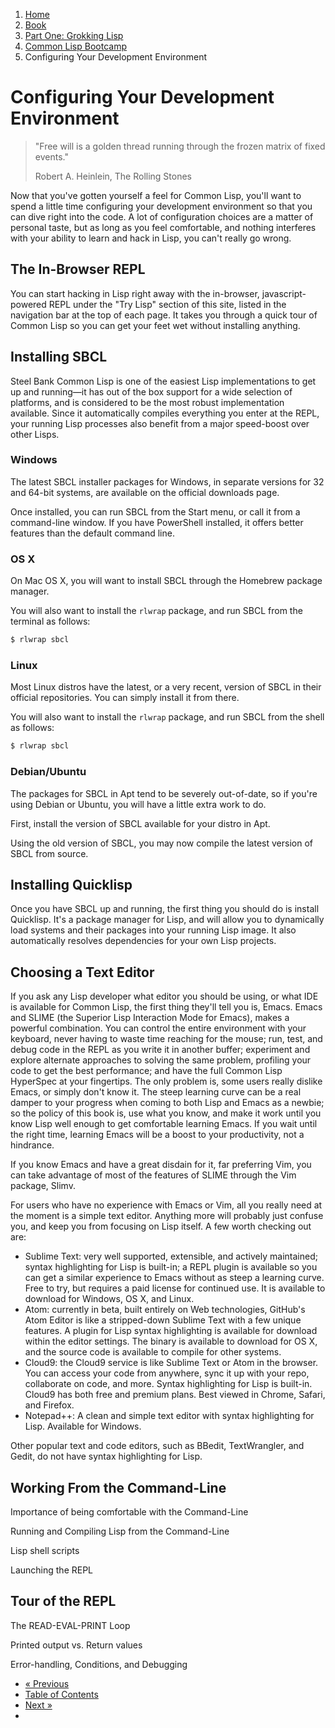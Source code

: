 <ol class="breadcrumb">
  <li><a href="/">Home</a></li>
  <li><a href="/book/">Book</a></li>
  <li><a href="/book/1-0-0-overview/">Part One: Grokking Lisp</a></li>
  <li><a href="/book/1-01-00-lisp-bootcamp/">Common Lisp Bootcamp</a></li>
  <li class="active">Configuring Your Development Environment</li>
</ol>

# Configuring Your Development Environment

> "Free will is a golden thread running through the frozen matrix of fixed events."
> <footer>Robert A. Heinlein, The Rolling Stones</footer>

Now that you've gotten yourself a feel for Common Lisp, you'll want to spend a little time configuring your development environment so that you can dive right into the code.  A lot of configuration choices are a matter of personal taste, but as long as you feel comfortable, and nothing interferes with your ability to learn and hack in Lisp, you can't really go wrong.

## The In-Browser REPL

You can start hacking in Lisp right away with the in-browser, javascript-powered REPL under the "Try Lisp" section of this site, listed in the navigation bar at the top of each page.  It takes you through a quick tour of Common Lisp so you can get your feet wet without installing anything.

## Installing SBCL

Steel Bank Common Lisp is one of the easiest Lisp implementations to get up and running&mdash;it has out of the box support for a wide selection of platforms, and is considered to be the most robust implementation available.  Since it automatically compiles everything you enter at the REPL, your running Lisp processes also benefit from a major speed-boost over other Lisps.

### Windows

The latest SBCL installer packages for Windows, in separate versions for 32 and 64-bit systems, are available on the official downloads page.

Once installed, you can run SBCL from the Start menu, or call it from a command-line window.  If you have PowerShell installed, it offers better features than the default command line.

### OS X

On Mac OS X, you will want to install SBCL through the Homebrew package manager.

You will also want to install the `rlwrap` package, and run SBCL from the terminal as follows:

```sh
$ rlwrap sbcl
```

### Linux

Most Linux distros have the latest, or a very recent, version of SBCL in their official repositories.  You can simply install it from there.

You will also want to install the `rlwrap` package, and run SBCL from the shell as follows:

```sh
$ rlwrap sbcl
```

### Debian/Ubuntu

The packages for SBCL in Apt tend to be severely out-of-date, so if you're using Debian or Ubuntu, you will have a little extra work to do.

First, install the version of SBCL available for your distro in Apt.

Using the old version of SBCL, you may now compile the latest version of SBCL from source.

## Installing Quicklisp

Once you have SBCL up and running, the first thing you should do is install Quicklisp.  It's a package manager for Lisp, and will allow you to dynamically load systems and their packages into your running Lisp image.  It also automatically resolves dependencies for your own Lisp projects.

## Choosing a Text Editor

If you ask any Lisp developer what editor you should be using, or what IDE is available for Common Lisp, the first thing they'll tell you is, Emacs.  Emacs and SLIME (the Superior Lisp Interaction Mode for Emacs), makes a powerful combination. You can control the entire environment with your keyboard, never having to waste time reaching for the mouse; run, test, and debug code in the REPL as you write it in another buffer; experiment and explore alternate approaches to solving the same problem, profiling your code to get the best performance; and have the full Common Lisp HyperSpec at your fingertips.  The only problem is, some users really dislike Emacs, or simply don't know it.  The steep learning curve can be a real damper to your progress when coming to both Lisp and Emacs as a newbie; so the policy of this book is, use what you know, and make it work until you know Lisp well enough to get comfortable learning Emacs.  If you wait until the right time, learning Emacs will be a boost to your productivity, not a hindrance.

If you know Emacs and have a great disdain for it, far preferring Vim, you can take advantage of most of the features of SLIME through the Vim package, Slimv.

For users who have no experience with Emacs or Vim, all you really need at the moment is a simple text editor.  Anything more will probably just confuse you, and keep you from focusing on Lisp itself.  A few worth checking out are:

* Sublime Text: very well supported, extensible, and actively maintained; syntax highlighting for Lisp is built-in; a REPL plugin is available so you can get a similar experience to Emacs without as steep a learning curve.  Free to try, but requires a paid license for continued use.  It is available to download for Windows, OS X, and Linux.
* Atom: currently in beta, built entirely on Web technologies, GitHub's Atom Editor is like a stripped-down Sublime Text with a few unique features. A plugin for Lisp syntax highlighting is available for download within the editor settings.  The binary is available to download for OS X, and the source code is available to compile for other systems.
* Cloud9: the Cloud9 service is like Sublime Text or Atom in the browser.  You can access your code from anywhere, sync it up with your repo, collaborate on code, and more.  Syntax highlighting for Lisp is built-in.  Cloud9 has both free and premium plans.  Best viewed in Chrome, Safari, and Firefox.
* Notepad++: A clean and simple text editor with syntax highlighting for Lisp.  Available for Windows.

Other popular text and code editors, such as BBedit, TextWrangler, and Gedit, do not have syntax highlighting for Lisp.

## Working From the Command-Line

Importance of being comfortable with the Command-Line

Running and Compiling Lisp from the Command-Line

Lisp shell scripts

Launching the REPL

## Tour of the REPL

The READ-EVAL-PRINT Loop

Printed output vs. Return values

Error-handling, Conditions, and Debugging

<ul class="pager">
  <li class="previous"><a href="/book/1-01-03-style-guide/">&laquo; Previous</a></li>
  <li><a href="/book/">Table of Contents</a></li>
  <li class="next"><a href="/book/1-02-00-input-output/">Next &raquo;</a><li>
</ul>
